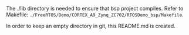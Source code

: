 The ./lib directory is needed to ensure that bsp project compiles.
Refer to Makefile: ```./FreeRTOS/Demo/CORTEX_A9_Zynq_ZC702/RTOSDemo_bsp/Makefile```.

In order to keep an empty directory in git, this README.md is created.  

